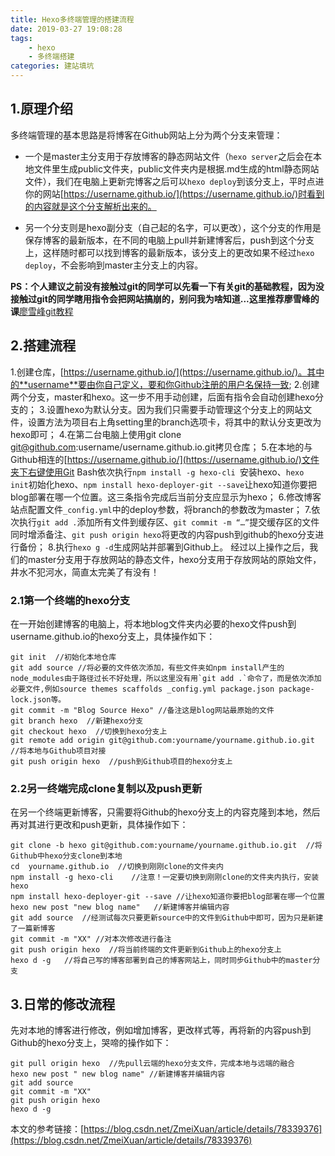 ```yaml
---
title: Hexo多终端管理的搭建流程
date: 2019-03-27 19:08:28
tags:
	- hexo
	- 多终端搭建
categories: 建站填坑
---
```

## 1.原理介绍
多终端管理的基本思路是将博客在Github网站上分为两个分支来管理：
- 一个是master主分支用于存放博客的静态网站文件（`hexo server`之后会在本地文件里生成public文件夹，public文件夹内是根据.md生成的html静态网站文件），我们在电脑上更新完博客之后可以`hexo deploy`到该分支上，平时点进你的网站[https://username.github.io/](https://username.github.io/)时看到的内容就是这个分支解析出来的。
<!--more-->
- 另一个分支则是hexo副分支（自己起的名字，可以更改），这个分支的作用是保存博客的最新版本，在不同的电脑上pull并新建博客后，push到这个分支上，这样随时都可以找到博客的最新版本，该分支上的更改如果不经过`hexo deploy`，不会影响到master主分支上的内容。

**PS：个人建议之前没有接触过git的同学可以先看一下有关git的基础教程，因为没接触过git的同学瞎用指令会把网站搞崩的，别问我为啥知道...这里推荐廖雪峰的课**[廖雪峰git教程](https://www.liaoxuefeng.com/wiki/0013739516305929606dd18361248578c67b8067c8c017b000)

## 2.搭建流程
1.创建仓库，[https://username.github.io/](https://username.github.io/)。其中的**username**要由你自己定义，要和你Github注册的用户名保持一致;
2.创建两个分支，master和hexo。这一步不用手动创建，后面有指令会自动创建hexo分支的；
3.设置hexo为默认分支。因为我们只需要手动管理这个分支上的网站文件，设置方法为项目右上角setting里的branch选项卡，将其中的默认分支更改为hexo即可；
4.在第二台电脑上使用git clone git@github.com:username/username.github.io.git拷贝仓库；
5.在本地的与Github相连的[https://username.github.io/](https://username.github.io/)文件夹下右键使用Git Bash依次执行`npm install -g hexo-cli `安装hexo、`hexo init`初始化hexo、`npm install hexo-deployer-git --save`让hexo知道你要把blog部署在哪一个位置。这三条指令完成后当前分支应显示为hexo；
6.修改博客站点配置文件`_config.yml`中的deploy参数，将branch的参数改为master；
7.依次执行`git add .`添加所有文件到缓存区、`git commit -m “…”`提交缓存区的文件同时增添备注、`git push origin hexo`将更改的内容push到github的hexo分支进行备份；
8.执行`hexo g -d`生成网站并部署到Github上。
经过以上操作之后，我们的master分支用于存放网站的静态文件，hexo分支用于存放网站的原始文件，井水不犯河水，简直太完美了有没有！
### 2.1第一个终端的hexo分支
在一开始创建博客的电脑上，将本地blog文件夹内必要的hexo文件push到username.github.io的hexo分支上，具体操作如下：
```
git init  //初始化本地仓库
git add source //将必要的文件依次添加，有些文件夹如npm install产生的node_modules由于路径过长不好处理，所以这里没有用`git add .`命令了，而是依次添加必要文件,例如source themes scaffolds _config.yml package.json package-lock.json等。
git commit -m "Blog Source Hexo" //备注这是blog网站最原始的文件
git branch hexo  //新建hexo分支
git checkout hexo  //切换到hexo分支上
git remote add origin git@github.com:yourname/yourname.github.io.git  //将本地与Github项目对接
git push origin hexo  //push到Github项目的hexo分支上
```
### 2.2另一终端完成clone复制以及push更新
在另一个终端更新博客，只需要将Github的hexo分支上的内容克隆到本地，然后再对其进行更改和push更新，具体操作如下：
```
git clone -b hexo git@github.com:yourname/yourname.github.io.git  //将Github中hexo分支clone到本地
cd  yourname.github.io  //切换到刚刚clone的文件夹内
npm install -g hexo-cli    //注意！一定要切换到刚刚clone的文件夹内执行，安装hexo
npm install hexo-deployer-git --save //让hexo知道你要把blog部署在哪一个位置
hexo new post "new blog name"   //新建博客并编辑内容
git add source  //经测试每次只要更新source中的文件到Github中即可，因为只是新建了一篇新博客
git commit -m "XX" //对本次修改进行备注
git push origin hexo  //将当前终端的文件更新到Github上的hexo分支上
hexo d -g   //将自己写的博客部署到自己的博客网站上，同时同步Github中的master分支
```
## 3.日常的修改流程
先对本地的博客进行修改，例如增加博客，更改样式等，再将新的内容push到Github的hexo分支上，哭啼的操作如下：
```
git pull origin hexo  //先pull云端的hexo分支文件，完成本地与远端的融合
hexo new post " new blog name" //新建博客并编辑内容
git add source
git commit -m "XX"
git push origin hexo
hexo d -g
```

本文的参考链接：[https://blog.csdn.net/ZmeiXuan/article/details/78339376](https://blog.csdn.net/ZmeiXuan/article/details/78339376)
